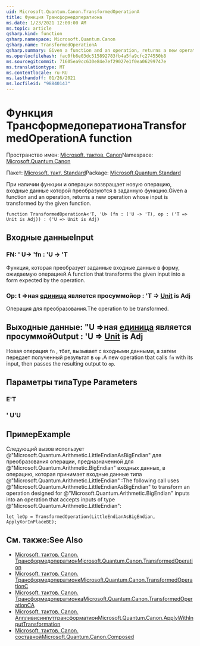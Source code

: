 ```yaml
---
uid: Microsoft.Quantum.Canon.TransformedOperationA
title: Функция Трансформедоператиона
ms.date: 1/23/2021 12:00:00 AM
ms.topic: article
qsharp.kind: function
qsharp.namespace: Microsoft.Quantum.Canon
qsharp.name: TransformedOperationA
qsharp.summary: Given a function and an operation, returns a new operation whose input is transformed by the given function.
ms.openlocfilehash: fac0fb6e03dc515892783fb4a5fa9cfc274550b8
ms.sourcegitcommit: 71605ea9cc630e84e7ef29027e1f0ea06299747e
ms.translationtype: MT
ms.contentlocale: ru-RU
ms.lasthandoff: 01/26/2021
ms.locfileid: "98840143"
---
```

# <a name="transformedoperationa-function"></a><span data-ttu-id="a92a8-102">Функция Трансформедоператиона</span><span class="sxs-lookup"><span data-stu-id="a92a8-102">TransformedOperationA function</span></span>

<span data-ttu-id="a92a8-103">Пространство имен: [Microsoft. тактов. Canon](xref:Microsoft.Quantum.Canon)</span><span class="sxs-lookup"><span data-stu-id="a92a8-103">Namespace: [Microsoft.Quantum.Canon](xref:Microsoft.Quantum.Canon)</span></span>

<span data-ttu-id="a92a8-104">Пакет: [Microsoft. такт. Standard](https://nuget.org/packages/Microsoft.Quantum.Standard)</span><span class="sxs-lookup"><span data-stu-id="a92a8-104">Package: [Microsoft.Quantum.Standard](https://nuget.org/packages/Microsoft.Quantum.Standard)</span></span>


<span data-ttu-id="a92a8-105">При наличии функции и операции возвращает новую операцию, входные данные которой преобразуются в заданную функцию.</span><span class="sxs-lookup"><span data-stu-id="a92a8-105">Given a function and an operation, returns a new operation whose input is transformed by the given function.</span></span>

```qsharp
function TransformedOperationA<'T, 'U> (fn : ('U -> 'T), op : ('T => Unit is Adj)) : ('U => Unit is Adj)
```


## <a name="input"></a><span data-ttu-id="a92a8-106">Входные данные</span><span class="sxs-lookup"><span data-stu-id="a92a8-106">Input</span></span>

### <a name="fn--u---t"></a><span data-ttu-id="a92a8-107">FN: ' U-> '</span><span class="sxs-lookup"><span data-stu-id="a92a8-107">fn : 'U -> 'T</span></span>

<span data-ttu-id="a92a8-108">Функция, которая преобразует заданные входные данные в форму, ожидаемую операцией.</span><span class="sxs-lookup"><span data-stu-id="a92a8-108">A function that transforms the given input into a form expected by the operation.</span></span>


### <a name="op--t--unit--is-adj"></a><span data-ttu-id="a92a8-109">Op: t =>ная [единица](xref:microsoft.quantum.lang-ref.unit)  является просуммой</span><span class="sxs-lookup"><span data-stu-id="a92a8-109">op : 'T => [Unit](xref:microsoft.quantum.lang-ref.unit)  is Adj</span></span>

<span data-ttu-id="a92a8-110">Операция для преобразования.</span><span class="sxs-lookup"><span data-stu-id="a92a8-110">The operation to be transformed.</span></span>



## <a name="output--u--unit--is-adj"></a><span data-ttu-id="a92a8-111">Выходные данные: "U =>ная [единица](xref:microsoft.quantum.lang-ref.unit)  является просуммой</span><span class="sxs-lookup"><span data-stu-id="a92a8-111">Output : 'U => [Unit](xref:microsoft.quantum.lang-ref.unit)  is Adj</span></span>

<span data-ttu-id="a92a8-112">Новая операция `fn` , тбат, вызывает с входными данными, а затем передает полученный результат в `op` .</span><span class="sxs-lookup"><span data-stu-id="a92a8-112">A new operation tbat calls `fn` with its input, then passes the resulting output to `op`.</span></span>

## <a name="type-parameters"></a><span data-ttu-id="a92a8-113">Параметры типа</span><span class="sxs-lookup"><span data-stu-id="a92a8-113">Type Parameters</span></span>

### <a name="t"></a><span data-ttu-id="a92a8-114">Е</span><span class="sxs-lookup"><span data-stu-id="a92a8-114">'T</span></span>


### <a name="u"></a><span data-ttu-id="a92a8-115">' U</span><span class="sxs-lookup"><span data-stu-id="a92a8-115">'U</span></span>



## <a name="example"></a><span data-ttu-id="a92a8-116">Пример</span><span class="sxs-lookup"><span data-stu-id="a92a8-116">Example</span></span>

<span data-ttu-id="a92a8-117">Следующий вызов использует @"Microsoft.Quantum.Arithmetic.LittleEndianAsBigEndian" для преобразования операции, предназначенной для @"Microsoft.Quantum.Arithmetic.BigEndian" входных данных, в операцию, которая принимает входные данные типа @"Microsoft.Quantum.Arithmetic.LittleEndian" :</span><span class="sxs-lookup"><span data-stu-id="a92a8-117">The following call uses @"Microsoft.Quantum.Arithmetic.LittleEndianAsBigEndian" to transform an operation designed for @"Microsoft.Quantum.Arithmetic.BigEndian" inputs into an operation that accepts inputs of type @"Microsoft.Quantum.Arithmetic.LittleEndian":</span></span>

```qsharp
let leOp = TransformedOperation(LittleEndianAsBigEndian, ApplyXorInPlaceBE);
```

## <a name="see-also"></a><span data-ttu-id="a92a8-118">См. также:</span><span class="sxs-lookup"><span data-stu-id="a92a8-118">See Also</span></span>

- [<span data-ttu-id="a92a8-119">Microsoft. тактов. Canon. Трансформедоператион</span><span class="sxs-lookup"><span data-stu-id="a92a8-119">Microsoft.Quantum.Canon.TransformedOperation</span></span>](xref:Microsoft.Quantum.Canon.TransformedOperation)
- [<span data-ttu-id="a92a8-120">Microsoft. тактов. Canon. Трансформедоператионк</span><span class="sxs-lookup"><span data-stu-id="a92a8-120">Microsoft.Quantum.Canon.TransformedOperationC</span></span>](xref:Microsoft.Quantum.Canon.TransformedOperationC)
- [<span data-ttu-id="a92a8-121">Microsoft. тактов. Canon. Трансформедоператионка</span><span class="sxs-lookup"><span data-stu-id="a92a8-121">Microsoft.Quantum.Canon.TransformedOperationCA</span></span>](xref:Microsoft.Quantum.Canon.TransformedOperationCA)
- [<span data-ttu-id="a92a8-122">Microsoft. тактов. Canon. Аппливисинпуттрансформатион</span><span class="sxs-lookup"><span data-stu-id="a92a8-122">Microsoft.Quantum.Canon.ApplyWithInputTransformation</span></span>](xref:Microsoft.Quantum.Canon.ApplyWithInputTransformation)
- [<span data-ttu-id="a92a8-123">Microsoft. тактов. Canon. составной</span><span class="sxs-lookup"><span data-stu-id="a92a8-123">Microsoft.Quantum.Canon.Composed</span></span>](xref:Microsoft.Quantum.Canon.Composed)